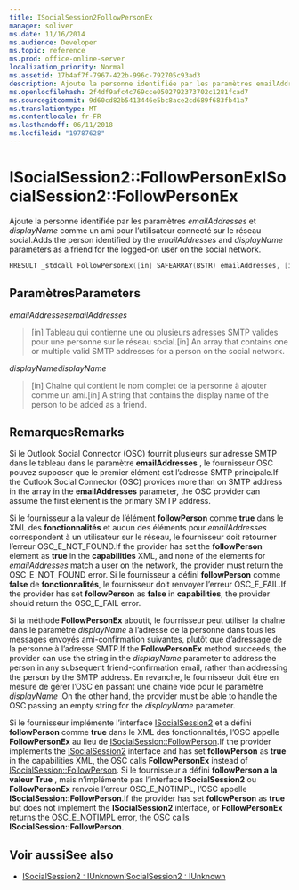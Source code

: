 ```yaml
---
title: ISocialSession2FollowPersonEx
manager: soliver
ms.date: 11/16/2014
ms.audience: Developer
ms.topic: reference
ms.prod: office-online-server
localization_priority: Normal
ms.assetid: 17b4af7f-7967-422b-996c-792705c93ad3
description: Ajoute la personne identifiée par les paramètres emailAddresses et displayName comme un ami pour l’utilisateur connecté sur le réseau social.
ms.openlocfilehash: 2f4df9afc4c769cce0502792373702c1281fcad7
ms.sourcegitcommit: 9d60cd82b5413446e5bc8ace2cd689f683fb41a7
ms.translationtype: MT
ms.contentlocale: fr-FR
ms.lasthandoff: 06/11/2018
ms.locfileid: "19787628"
---
```

# <a name="isocialsession2followpersonex"></a><span data-ttu-id="ba2af-103">ISocialSession2::FollowPersonEx</span><span class="sxs-lookup"><span data-stu-id="ba2af-103">ISocialSession2::FollowPersonEx</span></span>

<span data-ttu-id="ba2af-104">Ajoute la personne identifiée par les paramètres _emailAddresses_ et _displayName_ comme un ami pour l’utilisateur connecté sur le réseau social.</span><span class="sxs-lookup"><span data-stu-id="ba2af-104">Adds the person identified by the  _emailAddresses_ and  _displayName_ parameters as a friend for the logged-on user on the social network.</span></span> 
  
```cpp
HRESULT _stdcall FollowPersonEx([in] SAFEARRAY(BSTR) emailAddresses, [in] BSTR displayName);
```

## <a name="parameters"></a><span data-ttu-id="ba2af-105">Paramètres</span><span class="sxs-lookup"><span data-stu-id="ba2af-105">Parameters</span></span>

<span data-ttu-id="ba2af-106">_emailAddresses_</span><span class="sxs-lookup"><span data-stu-id="ba2af-106">_emailAddresses_</span></span>
  
> <span data-ttu-id="ba2af-107">[in] Tableau qui contienne une ou plusieurs adresses SMTP valides pour une personne sur le réseau social.</span><span class="sxs-lookup"><span data-stu-id="ba2af-107">[in] An array that contains one or multiple valid SMTP addresses for a person on the social network.</span></span>
    
<span data-ttu-id="ba2af-108">_displayName_</span><span class="sxs-lookup"><span data-stu-id="ba2af-108">_displayName_</span></span>
  
> <span data-ttu-id="ba2af-109">[in] Chaîne qui contient le nom complet de la personne à ajouter comme un ami.</span><span class="sxs-lookup"><span data-stu-id="ba2af-109">[in] A string that contains the display name of the person to be added as a friend.</span></span>
    
## <a name="remarks"></a><span data-ttu-id="ba2af-110">Remarques</span><span class="sxs-lookup"><span data-stu-id="ba2af-110">Remarks</span></span>

<span data-ttu-id="ba2af-111">Si le Outlook Social Connector (OSC) fournit plusieurs sur adresse SMTP dans le tableau dans le paramètre **emailAddresses** , le fournisseur OSC pouvez supposer que le premier élément est l’adresse SMTP principale.</span><span class="sxs-lookup"><span data-stu-id="ba2af-111">If the Outlook Social Connector (OSC) provides more than on SMTP address in the array in the **emailAddresses** parameter, the OSC provider can assume the first element is the primary SMTP address.</span></span> 
  
<span data-ttu-id="ba2af-112">Si le fournisseur a la valeur de l’élément **followPerson** comme **true** dans le XML des **fonctionnalités** et aucun des éléments pour _emailAddresses_ correspondent à un utilisateur sur le réseau, le fournisseur doit retourner l’erreur OSC_E_NOT_FOUND.</span><span class="sxs-lookup"><span data-stu-id="ba2af-112">If the provider has set the **followPerson** element as **true** in the **capabilities** XML, and none of the elements for  _emailAddresses_ match a user on the network, the provider must return the OSC_E_NOT_FOUND error.</span></span> <span data-ttu-id="ba2af-113">Si le fournisseur a défini **followPerson** comme **false** de **fonctionnalités**, le fournisseur doit renvoyer l’erreur OSC_E_FAIL.</span><span class="sxs-lookup"><span data-stu-id="ba2af-113">If the provider has set **followPerson** as **false** in **capabilities**, the provider should return the OSC_E_FAIL error.</span></span> 
  
<span data-ttu-id="ba2af-114">Si la méthode **FollowPersonEx** aboutit, le fournisseur peut utiliser la chaîne dans le paramètre _displayName_ à l’adresse de la personne dans tous les messages envoyés ami-confirmation suivantes, plutôt que d’adressage de la personne à l’adresse SMTP.</span><span class="sxs-lookup"><span data-stu-id="ba2af-114">If the **FollowPersonEx** method succeeds, the provider can use the string in the  _displayName_ parameter to address the person in any subsequent friend-confirmation email, rather than addressing the person by the SMTP address.</span></span> <span data-ttu-id="ba2af-115">En revanche, le fournisseur doit être en mesure de gérer l’OSC en passant une chaîne vide pour le paramètre _displayName_ .</span><span class="sxs-lookup"><span data-stu-id="ba2af-115">On the other hand, the provider must be able to handle the OSC passing an empty string for the  _displayName_ parameter.</span></span> 
  
<span data-ttu-id="ba2af-116">Si le fournisseur implémente l’interface [ISocialSession2](isocialsession2iunknown.md) et a défini **followPerson** comme **true** dans le XML des fonctionnalités, l’OSC appelle **FollowPersonEx** au lieu de [ISocialSession::FollowPerson](isocialsession-followperson.md).</span><span class="sxs-lookup"><span data-stu-id="ba2af-116">If the provider implements the [ISocialSession2](isocialsession2iunknown.md) interface and has set **followPerson** as **true** in the capabilities XML, the OSC calls **FollowPersonEx** instead of [ISocialSession::FollowPerson](isocialsession-followperson.md).</span></span> <span data-ttu-id="ba2af-117">Si le fournisseur a défini **followPerson** **a la valeur True** , mais n’implémente pas l’interface **ISocialSession2** ou **FollowPersonEx** renvoie l’erreur OSC_E_NOTIMPL, l’OSC appelle **ISocialSession::FollowPerson**.</span><span class="sxs-lookup"><span data-stu-id="ba2af-117">If the provider has set **followPerson** as **true** but does not implement the **ISocialSession2** interface, or **FollowPersonEx** returns the OSC_E_NOTIMPL error, the OSC calls **ISocialSession::FollowPerson**.</span></span>
  
## <a name="see-also"></a><span data-ttu-id="ba2af-118">Voir aussi</span><span class="sxs-lookup"><span data-stu-id="ba2af-118">See also</span></span>

- [<span data-ttu-id="ba2af-119">ISocialSession2 : IUnknown</span><span class="sxs-lookup"><span data-stu-id="ba2af-119">ISocialSession2 : IUnknown</span></span>](isocialsession2iunknown.md)

